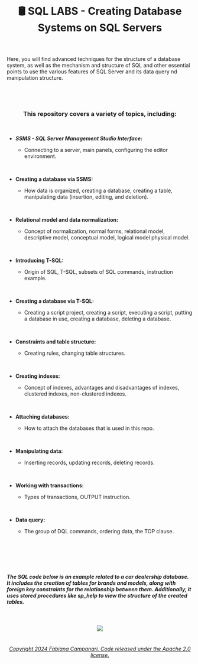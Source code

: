 <br>

# <p align="center"> 🛢️ SQL LABS - Creating Database Systems  on SQL Servers

<br>

Here, you will find advanced techniques for the structure of a database system, as well as the mechanism and structure of SQL  and other essential points to use the various features of SQL Server and its data query nd manipulation structure.

#
<br>

### <p align="center"> **This repository covers a variety of topics, including:**

<br>

- ***SSMS - SQL Server Management Studio Interface:***

    - Connecting to a server, main panels, configuring the editor environment.

<br>

- **Creating a database via SSMS:**

    - How data is organized, creating a database, creating a table, manipulating data (insertion, editing, and deletion).
 
<br>

- **Relational model and data normalization:**

    - Concept of normalization, normal forms, relational model, descriptive model, conceptual model, logical model physical model.
 
<br>

- **Introducing T-SQL:**

    - Origin of SQL, T-SQL, subsets of SQL commands, instruction example.

<br>

  - **Creating a database via T-SQL:**

     - Creating a script project, creating a script, executing a script, putting a database in use, creating a database, deleting a database.

<br>

- **Constraints and table structure:**

  - Creating rules, changing table structures.

<br>

- **Creating indexes:**

  - Concept of indexes, advantages and disadvantages of indexes, clustered indexes, non-clustered indexes.

<br>

- **Attaching databases:**

  - How to attach the databases that is used in this repo.

<br>

- **Manipulating data:**

  - Inserting records, updating records, deleting records.
 
<br>

- **Working with transactions:**

  - Types of transactions, OUTPUT instruction.
 
<br>

 - **Data query:**

   - The group of DQL commands, ordering data, the TOP clause.

  <br>   



  


 
 
    
    
   

 





#

<br>

##### The SQL code below is an example related to a car dealership database. It includes the creation of tables for brands and models, along with foreign key constraints for the relationship between them. Additionally, it uses stored procedures like sp_help to view the structure of the created tables.

<br>


<p align="center">
<img src="https://github.com/FabianaCampanari/SQL_LABS/assets/113218619/069f2147-992e-4183-b997-c23d41530dda"/>

<br>

#

###### <p align="center"> [Copyright 2024 Fabiana Campanari. Code released under the Apache 2.0 license.](https://github.com/FabianaCampanari/SQL_LABS/blob/5a8f935d961852f4801c868033cbdeb53e003b80/LICENSE)
